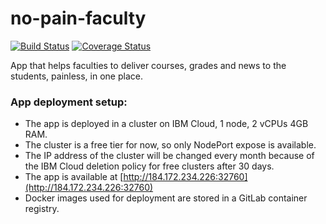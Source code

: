 # no-pain-faculty
[![Build Status](https://travis-ci.com/bogdanbledea/no-pain-faculty-frontend.svg?branch=master)](https://travis-ci.com/bogdanbledea/no-pain-faculty-frontend)
[![Coverage Status](https://coveralls.io/repos/github/bogdanbledea/no-pain-faculty/badge.svg?branch=master)](https://coveralls.io/github/bogdanbledea/no-pain-faculty?branch=master)

App that helps faculties to deliver courses, grades and news to the students, painless, in one place.

### App deployment setup:
* The app is deployed in a cluster on IBM Cloud, 1 node, 2 vCPUs 4GB RAM.
* The cluster is a free tier for now, so only NodePort expose is available.
* The IP address of the cluster will be changed every month because of the IBM Cloud deletion policy for free clusters after 30 days.
* The app is available at [http://184.172.234.226:32760](http://184.172.234.226:32760)
* Docker images used for deployment are stored in a GitLab container registry.
